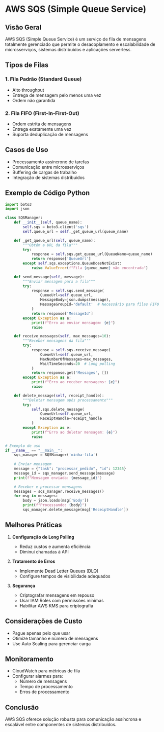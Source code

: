 # AWS SQS (Simple Queue Service)

## Visão Geral

AWS SQS (Simple Queue Service) é um serviço de fila de mensagens totalmente gerenciado que permite o desacoplamento e escalabilidade de microsserviços, sistemas distribuídos e aplicações serverless.

## Tipos de Filas

### 1. Fila Padrão (Standard Queue)
- Alto throughput
- Entrega de mensagem pelo menos uma vez
- Ordem não garantida

### 2. Fila FIFO (First-In-First-Out)
- Ordem estrita de mensagens
- Entrega exatamente uma vez
- Suporta deduplicação de mensagens

## Casos de Uso

- Processamento assíncrono de tarefas
- Comunicação entre microsserviços
- Buffering de cargas de trabalho
- Integração de sistemas distribuídos

## Exemplo de Código Python

```python
import boto3
import json

class SQSManager:
    def __init__(self, queue_name):
        self.sqs = boto3.client('sqs')
        self.queue_url = self._get_queue_url(queue_name)

    def _get_queue_url(self, queue_name):
        """Obtém a URL da fila"""
        try:
            response = self.sqs.get_queue_url(QueueName=queue_name)
            return response['QueueUrl']
        except self.sqs.exceptions.QueueDoesNotExist:
            raise ValueError(f"Fila {queue_name} não encontrada")

    def send_message(self, message):
        """Enviar mensagem para a fila"""
        try:
            response = self.sqs.send_message(
                QueueUrl=self.queue_url,
                MessageBody=json.dumps(message),
                MessageGroupId='default'  # Necessário para filas FIFO
            )
            return response['MessageId']
        except Exception as e:
            print(f"Erro ao enviar mensagem: {e}")
            raise

    def receive_messages(self, max_messages=10):
        """Receber mensagens da fila"""
        try:
            response = self.sqs.receive_message(
                QueueUrl=self.queue_url,
                MaxNumberOfMessages=max_messages,
                WaitTimeSeconds=20  # Long polling
            )
            return response.get('Messages', [])
        except Exception as e:
            print(f"Erro ao receber mensagens: {e}")
            raise

    def delete_message(self, receipt_handle):
        """Deletar mensagem após processamento"""
        try:
            self.sqs.delete_message(
                QueueUrl=self.queue_url,
                ReceiptHandle=receipt_handle
            )
        except Exception as e:
            print(f"Erro ao deletar mensagem: {e}")
            raise

# Exemplo de uso
if __name__ == "__main__":
    sqs_manager = SQSManager('minha-fila')
    
    # Enviar mensagem
    message = {"task": "processar_pedido", "id": 12345}
    message_id = sqs_manager.send_message(message)
    print(f"Mensagem enviada: {message_id}")

    # Receber e processar mensagens
    messages = sqs_manager.receive_messages()
    for msg in messages:
        body = json.loads(msg['Body'])
        print(f"Processando: {body}")
        sqs_manager.delete_message(msg['ReceiptHandle'])
```

## Melhores Práticas

1. **Configuração de Long Polling**
   - Reduz custos e aumenta eficiência
   - Diminui chamadas à API

2. **Tratamento de Erros**
   - Implemente Dead Letter Queues (DLQ)
   - Configure tempos de visibilidade adequados

3. **Segurança**
   - Criptografar mensagens em repouso
   - Usar IAM Roles com permissões mínimas
   - Habilitar AWS KMS para criptografia

## Considerações de Custo

- Pague apenas pelo que usar
- Otimize tamanho e número de mensagens
- Use Auto Scaling para gerenciar carga

## Monitoramento

- CloudWatch para métricas de fila
- Configurar alarmes para:
  - Número de mensagens
  - Tempo de processamento
  - Erros de processamento

## Conclusão

AWS SQS oferece solução robusta para comunicação assíncrona e escalável entre componentes de sistemas distribuídos.